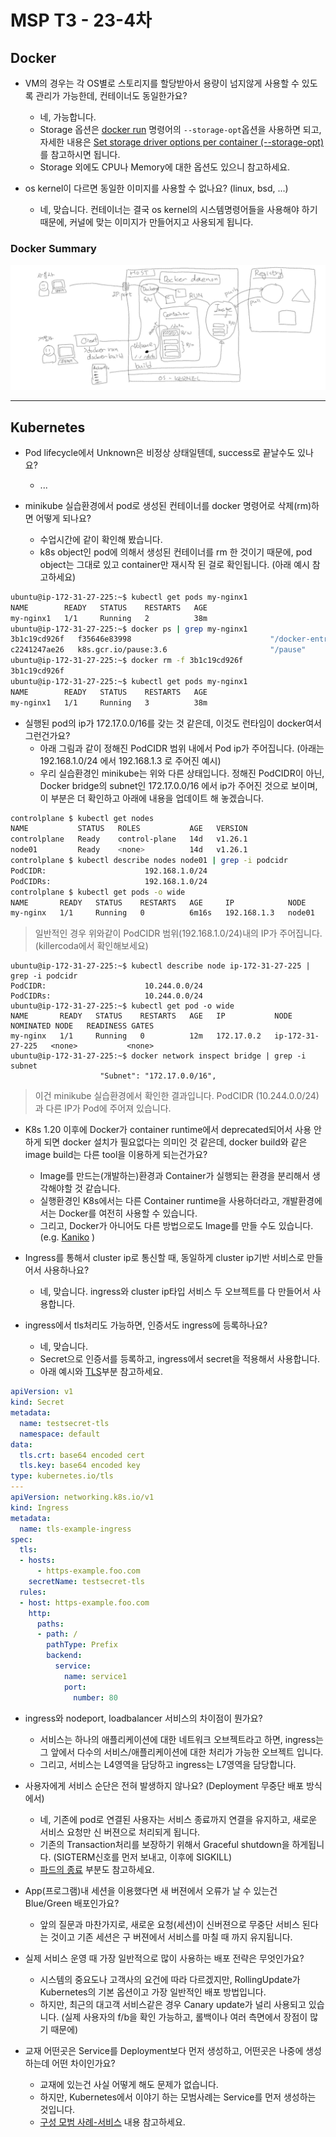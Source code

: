
# MSP T3 - 23-4차


## Docker

- VM의 경우는 각 OS별로 스토리지를 할당받아서 용량이 넘지않게 사용할 수 있도록 관리가 가능한데, 컨테이너도 동일한가요?
  - 네, 가능합니다.
  - Storage 옵션은 [docker run](https://docs.docker.com/engine/reference/commandline/run/) 명령어의 `--storage-opt`옵션을 사용하면 되고, 자세한 내용은 [Set storage driver options per container (--storage-opt)](https://docs.docker.com/engine/reference/commandline/run/#storage-opt)를 참고하시면 됩니다.
  - Storage 외에도 CPU나 Memory에 대한 옵션도 있으니 참고하세요.

- os kernel이 다르면 동일한 이미지를 사용할 수 없나요? (linux, bsd, ...)
  - 네, 맞습니다. 컨테이너는 결국 os kernel의 시스템명령어들을 사용해야 하기 때문에, 커널에 맞는 이미지가 만들어지고 사용되게 됩니다. 

### Docker Summary
![](img/docker_summary_23-4.png)

---

## Kubernetes

- Pod lifecycle에서 Unknown은 비정상 상태일텐데, success로 끝날수도 있나요?
  - ...

- minikube 실습환경에서 pod로 생성된 컨테이너를 docker 명령어로 삭제(rm)하면 어떻게 되나요?
  - 수업시간에 같이 확인해 봤습니다.
  - k8s object인 pod에 의해서 생성된 컨테이너를 rm 한 것이기 때문에, pod object는 그대로 있고 container만 재시작 된 걸로 확인됩니다. (아래 예시 참고하세요)
```bash
ubuntu@ip-172-31-27-225:~$ kubectl get pods my-nginx1
NAME        READY   STATUS    RESTARTS   AGE
my-nginx1   1/1     Running   2          38m
ubuntu@ip-172-31-27-225:~$ docker ps | grep my-nginx1
3b1c19cd926f   f35646e83998                               "/docker-entrypoint.…"   7 minutes ago    Up 7 minutes                                                                               k8s_my-nginx1_my-nginx1_default_3e203f9d-2716-4e70-b1d8-c0a68668d038_2
c2241247ae26   k8s.gcr.io/pause:3.6                       "/pause"                 38 minutes ago   Up 38 minutes                                                                              k8s_POD_my-nginx1_default_3e203f9d-2716-4e70-b1d8-c0a68668d038_0
ubuntu@ip-172-31-27-225:~$ docker rm -f 3b1c19cd926f
3b1c19cd926f
ubuntu@ip-172-31-27-225:~$ kubectl get pods my-nginx1
NAME        READY   STATUS    RESTARTS   AGE
my-nginx1   1/1     Running   3          38m
```


- 실행된 pod의 ip가 172.17.0.0/16를 갖는 것 같은데, 이것도 런타임이 docker여서 그런건가요?
  - 아래 그림과 같이 정해진 PodCIDR 범위 내에서 Pod ip가 주어집니다. (아래는 192.168.1.0/24 에서 192.168.1.3 로 주어진 예시)
  - 우리 실습환경인 minikube는 위와 다른 상태입니다. 정해진 PodCIDR이 아닌, Docker bridge의 subnet인 172.17.0.0/16 에서 ip가 주어진 것으로 보이며, 이 부분은 더 확인하고 아래에 내용을 업데이트 해 놓겠습니다.

```bash
controlplane $ kubectl get nodes          
NAME           STATUS   ROLES           AGE   VERSION
controlplane   Ready    control-plane   14d   v1.26.1
node01         Ready    <none>          14d   v1.26.1
controlplane $ kubectl describe nodes node01 | grep -i podcidr
PodCIDR:                      192.168.1.0/24
PodCIDRs:                     192.168.1.0/24
controlplane $ kubectl get pods -o wide
NAME       READY   STATUS    RESTARTS   AGE     IP            NODE     NOMINATED NODE   READINESS GATES
my-nginx   1/1     Running   0          6m16s   192.168.1.3   node01   <none>           <none>
```
> 일반적인 경우 위와같이 PodCIDR 범위(192.168.1.0/24)내의 IP가 주어집니다. (killercoda에서 확인해보세요)

```
ubuntu@ip-172-31-27-225:~$ kubectl describe node ip-172-31-27-225 | grep -i podcidr
PodCIDR:                      10.244.0.0/24
PodCIDRs:                     10.244.0.0/24
ubuntu@ip-172-31-27-225:~$ kubectl get pod -o wide
NAME       READY   STATUS    RESTARTS   AGE   IP           NODE               NOMINATED NODE   READINESS GATES
my-nginx   1/1     Running   0          12m   172.17.0.2   ip-172-31-27-225   <none>           <none>
ubuntu@ip-172-31-27-225:~$ docker network inspect bridge | grep -i subnet
                    "Subnet": "172.17.0.0/16",
```
> 이건 minikube 실습환경에서 확인한 결과입니다. PodCIDR (10.244.0.0/24)과 다른 IP가 Pod에 주어져 있습니다.

- K8s 1.20 이후에 Docker가 container runtime에서 deprecated되어서 사용 안하게 되면 docker 설치가 필요없다는 의미인 것 같은데, docker build와 같은 image build는 다른 tool을 이용하게 되는건가요?
  - Image를 만드는(개발하는)환경과 Container가 실행되는 환경을 분리해서 생각해야할 것 같습니다.
  - 실행환경인 K8s에서는 다른 Container runtime을 사용하더라고, 개발환경에서는 Docker를 여전히 사용할 수 있습니다.
  - 그리고, Docker가 아니어도 다른 방법으로도 Image를 만들 수도 있습니다. (e.g. [Kaniko](https://github.com/GoogleContainerTools/kaniko) )

- Ingress를 통해서 cluster ip로 통신할 때, 동일하게 cluster ip기반 서비스로 만들어서 사용하나요?
  - 네, 맞습니다. ingress와 cluster ip타입 서비스 두 오브젝트를 다 만들어서 사용합니다.

- ingress에서 tls처리도 가능하면, 인증서도 ingress에 등록하나요?
  - 네, 맞습니다.
  - Secret으로 인증서를 등록하고, ingress에서 secret을 적용해서 사용합니다.
  - 아래 예시와 [TLS](https://kubernetes.io/ko/docs/concepts/services-networking/ingress/#tls)부분 참고하세요.

```yaml
apiVersion: v1
kind: Secret
metadata:
  name: testsecret-tls
  namespace: default
data:
  tls.crt: base64 encoded cert
  tls.key: base64 encoded key
type: kubernetes.io/tls
---
apiVersion: networking.k8s.io/v1
kind: Ingress
metadata:
  name: tls-example-ingress
spec:
  tls:
  - hosts:
      - https-example.foo.com
    secretName: testsecret-tls
  rules:
  - host: https-example.foo.com
    http:
      paths:
      - path: /
        pathType: Prefix
        backend:
          service:
            name: service1
            port:
              number: 80
```

- ingress와 nodeport, loadbalancer 서비스의 차이점이 뭔가요?
  - 서비스는 하나의 애플리케이션에 대한 네트워크 오브젝트라고 하면, ingress는 그 앞에서 다수의 서비스/애플리케이션에 대한 처리가 가능한 오브젝트 입니다.
  - 그리고, 서비스는 L4영역을 담당하고 ingress는 L7영역을 담당합니다.

- 사용자에게 서비스 순단은 전혀 발생하지 않나요? (Deployment 무중단 배포 방식에서)
  - 네, 기존에 pod로 연결된 사용자는 서비스 종료까지 연결을 유지하고, 새로운 서비스 요청만 신 버젼으로 처리되게 됩니다.
  - 기존의 Transaction처리를 보장하기 위해서 Graceful shutdown을 하게됩니다. (SIGTERM신호를 먼저 보내고, 이후에 SIGKILL)
  - [파드의 종료](https://kubernetes.io/ko/docs/concepts/workloads/pods/pod-lifecycle/#pod-termination) 부분도 참고하세요.

- App(프로그램)내 세션을 이용했다면 새 버젼에서 오류가 날 수 있는건 Blue/Green 배포인가요?
  - 앞의 질문과 마찬가지로, 새로운 요청(세션)이 신버젼으로 무중단 서비스 된다는 것이고 기존 세션은 구 버젼에서 서비스를 마칠 때 까지 유지됩니다.

- 실제 서비스 운영 때 가장 일반적으로 많이 사용하는 배포 전략은 무엇인가요?
  - 시스템의 중요도나 고객사의 요건에 따라 다르겠지만, RollingUpdate가 Kubernetes의 기본 옵션이고 가장 일반적인 배포 방법입니다.
  - 하지만, 최근의 대고객 서비스같은 경우 Canary update가 널리 사용되고 있습니다. (실제 사용자의 f/b을 확인 가능하고, 롤백이나 여러 측면에서 장점이 많기 때문에)

- 교재 어떤곳은 Service를 Deployment보다 먼저 생성하고, 어떤곳은 나중에 생성하는데 어떤 차이인가요?
  - 교재에 있는건 사실 어떻게 해도 문제가 없습니다.
  - 하지만, Kubernetes에서 이야기 하는 모범사례는 Service를 먼저 생성하는 것입니다.
  - [구성 모범 사례-서비스](https://kubernetes.io/ko/docs/concepts/configuration/overview/#%EC%84%9C%EB%B9%84%EC%8A%A4) 내용 참고하세요.
